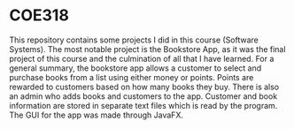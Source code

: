 # COE318
This repository contains some projects I did in this course (Software Systems).
The most notable project is the Bookstore App, as it was the final project of this course and the culmination of all that I have learned.
For a general summary, the bookstore app allows a customer to select and purchase books from a list using either money or points. 
Points are rewarded to customers based on how many books they buy.
There is also an admin who adds books and customers to the app.
Customer and book information are stored in separate text files which is read by the program.
The GUI for the app was made through JavaFX.
